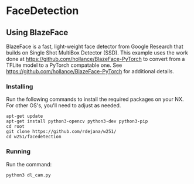 # FaceDetection




## Using BlazeFace
BlazeFace is a fast, light-weight face detector from Google Research that builds on Single Shot MultiBox Detector (SSD).  This example uses the work done at https://github.com/hollance/BlazeFace-PyTorch to convert from a TFLite model to a PyTorch compatable one.  See https://github.com/hollance/BlazeFace-PyTorch for additional details.

### Installing
Run the following commands to install the required packages on your NX.  For other OS's, you'll need to adjust as needed.  
```
apt-get update
apt-get install python3-opencv python3-dev python3-pip
cd root
git clone https://github.com/rdejana/w251/
cd w251/facedetection
```


### Running
Run the command:
```
python3 dl_cam.py
```
